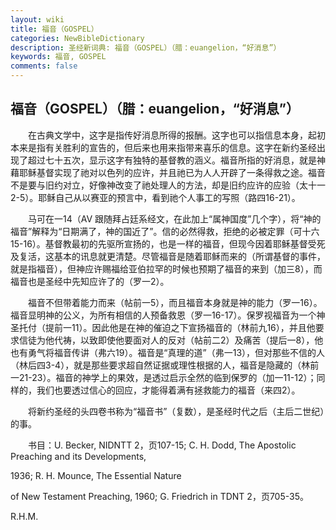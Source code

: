 ```yaml
---
layout: wiki
title: 福音（GOSPEL）
categories: NewBibleDictionary
description: 圣经新词典: 福音（GOSPEL）（腊：euangelion，“好消息”）
keywords: 福音, GOSPEL
comments: false
---
```


## 福音（GOSPEL）（腊：euangelion，“好消息”）

　　在古典文学中，这字是指传好消息所得的报酬。这字也可以指信息本身，起初本来是指有关胜利的宣告的，但后来也用来指带来喜乐的信息。这字在新约圣经出现了超过七十五次，显示这字有独特的基督教的涵义。福音所指的好消息，就是神藉耶稣基督实现了祂对以色列的应许，并且祂已为人人开辟了一条得救之途。福音不是要与旧约对立，好像神改变了祂处理人的方法，却是旧约应许的应验（太十一2-5）。耶稣自己从以赛亚的预言中，看到祂个人事工的写照（路四16-21）。

　　马可在一14（AV 跟随拜占廷系经文，在此加上“属神国度”几个字），将“神的福音”解释为“日期满了，神的国近了”。信的必然得救，拒绝的必被定罪（可十六15-16）。基督教最初的先驱所宣扬的，也是一样的福音，但现今因着耶稣基督受死及复活，这基本的讯息就更清楚。尽管福音是随着耶稣而来的（所谓基督的事件，就是指福音），但神应许赐福给亚伯拉罕的时候也预期了福音的来到（加三8），而福音也是圣经中先知应许了的（罗一2）。

　　福音不但带着能力而来（帖前一5），而且福音本身就是神的能力（罗一16）。福音显明神的公义，为所有相信的人预备救恩（罗一16-17）。保罗视福音为一个神圣托付（提前一11）。因此他是在神的催迫之下宣扬福音的（林前九16），并且他要求信徒为他代祷，以致即使他要面对人的反对（帖前二2）及痛苦（提后一8），他也有勇气将福音传讲（弗六19）。福音是“真理的道”（弗一13），但对那些不信的人（林后四3-4），就是那些要求超自然证据或理性根据的人，福音是隐藏的（林前一21-23）。福音的神学上的果效，是透过启示全然的临到保罗的（加一11-12）；同样的，我们也要透过信心的回应，才能得着满有拯救能力的福音（来四2）。

　　将新约圣经的头四卷书称为“福音书”（复数），是圣经时代之后（主后二世纪）的事。

　　书目：U. Becker, NIDNTT 2，页107-15; C. H. Dodd, The Apostolic Preaching and its Developments,

1936; R. H. Mounce, The Essential Nature

of New Testament Preaching, 1960; G. Friedrich in TDNT 2，页705-35。

R.H.M.








